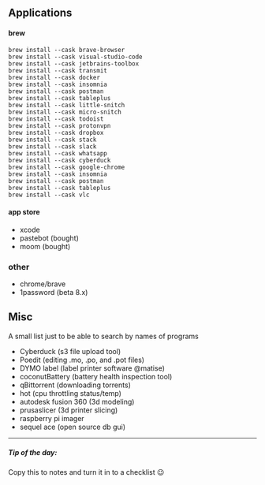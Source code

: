 ## Applications

#### brew
```
brew install --cask brave-browser
brew install --cask visual-studio-code
brew install --cask jetbrains-toolbox
brew install --cask transmit
brew install --cask docker
brew install --cask insomnia
brew install --cask postman
brew install --cask tableplus
brew install --cask little-snitch
brew install --cask micro-snitch
brew install --cask todoist
brew install --cask protonvpn
brew install --cask dropbox
brew install --cask stack
brew install --cask slack
brew install --cask whatsapp
brew install --cask cyberduck
brew install --cask google-chrome
brew install --cask insomnia
brew install --cask postman
brew install --cask tableplus
brew install --cask vlc
```

#### app store
- xcode
- pastebot (bought)
- moom (bought)


### other
- chrome/brave
- 1password (beta 8.x)

## Misc
A small list just to be able to search by names of programs

- Cyberduck (s3 file upload tool)
- Poedit (editing .mo, .po, and .pot files)
- DYMO label (label printer software @matise)
- coconutBattery (battery health inspection tool)
- qBittorrent (downloading torrents)
- hot (cpu throttling status/temp)
- autodesk fusion 360 (3d modeling)
- prusaslicer (3d printer slicing)
- raspberry pi imager
- sequel ace (open source db gui)

---

##### Tip of the day:

Copy this to notes and turn it in to a checklist 😉
